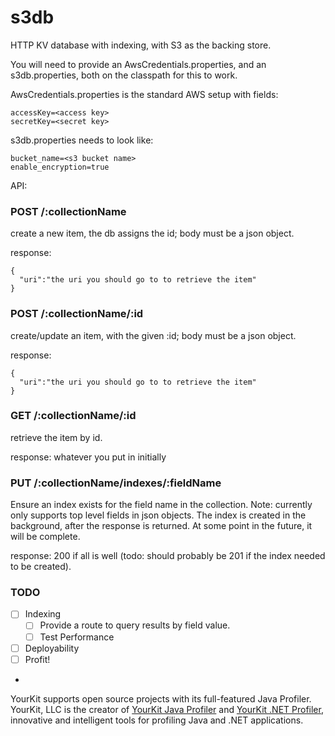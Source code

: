 s3db
====

HTTP KV database with indexing, with S3 as the backing store.

You will need to provide an AwsCredentials.properties, and an s3db.properties, both on the classpath for this to work.

AwsCredentials.properties is the standard AWS setup with fields:
```
accessKey=<access key>
secretKey=<secret key>
```

s3db.properties needs to look like:

```
bucket_name=<s3 bucket name>
enable_encryption=true
```

API:

### POST /:collectionName

create a new item, the db assigns the id; body must be a json object.

response:
```
{
  "uri":"the uri you should go to to retrieve the item"
}
```

### POST /:collectionName/:id

create/update an item, with the given :id; body must be a json object.

response:
```
{
  "uri":"the uri you should go to to retrieve the item"
}
```

### GET /:collectionName/:id

retrieve the item by id.

response:
whatever you put in initially


### PUT /:collectionName/indexes/:fieldName

Ensure an index exists for the field name in the collection. Note: currently only supports top level fields in json objects.
The index is created in the background, after the response is returned. At some point in the future, it will be complete.

response:
200 if all is well (todo: should probably be 201 if the index needed to be created).


### TODO
- [ ] Indexing
  - [ ] Provide a route to query results by field value.
  - [ ] Test Performance
- [ ] Deployability
- [ ] Profit!
- 



YourKit supports open source projects with its full-featured Java Profiler.
YourKit, LLC is the creator of <a href="http://www.yourkit.com/java/profiler/index.jsp">YourKit Java Profiler</a>
and <a href="http://www.yourkit.com/.net/profiler/index.jsp">YourKit .NET Profiler</a>,
innovative and intelligent tools for profiling Java and .NET applications.

